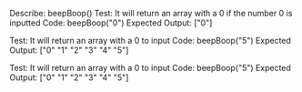Describe: beepBoop()
Test: It will return an array with a 0 if the number 0 is inputted
Code: beepBoop("0")
Expected Output: ["0"]

Test: It will return an array with a 0 to input
Code: beepBoop("5")
Expected Output: ["0" "1" "2" "3" "4" "5"]

Test: It will return an array with a 0 to input
Code: beepBoop("5")
Expected Output: ["0" "1" "2" "3" "4" "5"]